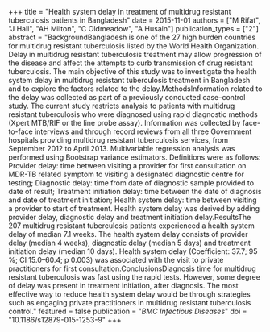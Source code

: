 +++
title = "Health system delay in treatment of multidrug resistant tuberculosis patients in Bangladesh"
date = 2015-11-01
authors = ["M Rifat", "J Hall", "AH Milton", "C Oldmeadow", "A Husain"]
publication_types = ["2"]
abstract = "BackgroundBangladesh is one of the 27 high burden countries for multidrug resistant tuberculosis listed by the World Health Organization. Delay in multidrug resistant tuberculosis treatment may allow progression of the disease and affect the attempts to curb transmission of drug resistant tuberculosis. The main objective of this study was to investigate the health system delay in multidrug resistant tuberculosis treatment in Bangladesh and to explore the factors related to the delay.MethodsInformation related to the delay was collected as part of a previously conducted case–control study. The current study restricts analysis to patients with multidrug resistant tuberculosis who were diagnosed using rapid diagnostic methods (Xpert MTB/RIF or the line probe assay). Information was collected by face-to-face interviews and through record reviews from all three Government hospitals providing multidrug resistant tuberculosis services, from September 2012 to April 2013. Multivariable regression analysis was performed using Bootstrap variance estimators. Definitions were as follows: Provider delay: time between visiting a provider for first consultation on MDR-TB related symptom to visiting a designated diagnostic centre for testing; Diagnostic delay: time from date of diagnostic sample provided to date of result; Treatment initiation delay: time between the date of diagnosis and date of treatment initiation; Health system delay: time between visiting a provider to start of treatment. Health system delay was derived by adding provider delay, diagnostic delay and treatment initiation delay.ResultsThe 207 multidrug resistant tuberculosis patients experienced a health system delay of median 7.1 weeks. The health system delay consists of provider delay (median 4 weeks), diagnostic delay (median 5 days) and treatment initiation delay (median 10 days). Health system delay (Coefficient: 37.7; 95 %; CI 15.0–60.4; p 0.003) was associated with the visit to private practitioners for first consultation.ConclusionsDiagnosis time for multidrug resistant tuberculosis was fast using the rapid tests. However, some degree of delay was present in treatment initiation, after diagnosis. The most effective way to reduce health system delay would be through strategies such as engaging private practitioners in multidrug resistant tuberculosis control."
featured = false
publication = "*BMC Infectious Diseases*"
doi = "10.1186/s12879-015-1253-9"
+++

